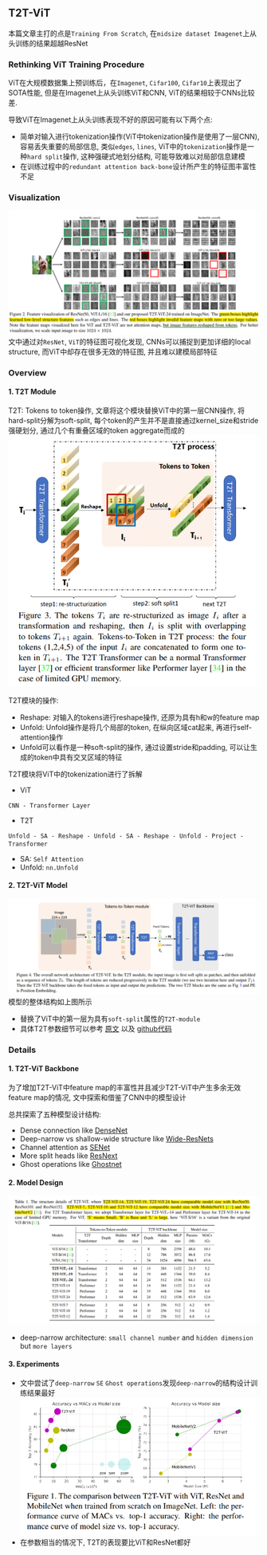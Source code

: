 ## T2T-ViT
本篇文章主打的点是`Training From Scratch`, 在`midsize dataset Imagenet`上从头训练的结果超越ResNet

### Rethinking ViT Training Procedure
ViT在大规模数据集上预训练后，在`Imagenet`, `Cifar100`, `Cifar10`上表现出了SOTA性能, 但是在Imagenet上从头训练ViT和CNN, ViT的结果相较于CNNs比较差.

导致ViT在Imagenet上从头训练表现不好的原因可能有以下两个点:
* 简单对输入进行tokenization操作(ViT中tokenization操作是使用了一层CNN), 容易丢失重要的局部信息, 类似`edges`, `lines`, ViT中的`tokenization`操作是一种`hard split`操作, 这种强硬式地划分结构, 可能导致难以对局部信息建模
* 在训练过程中的`redundant attention back-bone`设计所产生的特征图丰富性不足

### Visualization
![](../../figs/vision-transformer/T2T-ViT/T2T-ViT-Visualization.png)
文中通过对`ResNet`, `ViT`的特征图可视化发现, CNNs可以捕捉到更加详细的local structure, 而ViT中却存在很多无效的特征图, 并且难以建模局部特征

### Overview
#### 1. T2T Module
T2T: Tokens to token操作, 文章将这个模块替换ViT中的第一层CNN操作, 将hard-split分解为soft-split, 每个token的产生并不是直接通过kernel_size和stride强硬划分, 通过几个有重叠区域的token aggregate而成的
![](../../figs/vision-transformer/T2T-ViT/T2T-Module.png)

T2T模块的操作:
* Reshape: 对输入的tokens进行reshape操作, 还原为具有h和w的feature map
* Unfold: Unfold操作是将几个局部的token, 在纵向区域cat起来, 再进行self-attention操作
* Unfold可以看作是一种soft-split的操作, 通过设置stride和padding, 可以让生成的token中具有交叉区域的特征

T2T模块将ViT中的tokenization进行了拆解
* ViT
```
CNN - Transformer Layer
```
* T2T
```
Unfold - SA - Reshape - Unfold - SA - Reshape - Unfold - Project - Transformer 
```
- SA: `Self Attention`
- Unfold: `nn.Unfold`

#### 2. T2T-ViT Model
![](../../figs/vision-transformer/T2T-ViT/T2T-ViT-Model.png)
模型的整体结构如上图所示
- 替换了ViT中的第一层为具有`soft-split`属性的`T2T-module`
- 具体T2T参数细节可以参考 [原文](https://arxiv.org/abs/2101.11986) 以及 [github代码](https://github.com/yitu-opensource/T2T-ViT)

### Details
#### 1. T2T-ViT Backbone
为了增加T2T-ViT中feature map的丰富性并且减少T2T-ViT中产生多余无效feature map的情况, 文中探索和借鉴了CNN中的模型设计

总共探索了五种模型设计结构:
- Dense connection like [DenseNet](https://arxiv.org/abs/1608.06993)
- Deep-narrow vs shallow-wide structure like [Wide-ResNets](https://arxiv.org/abs/1605.07146)
- Channel attention as [SENet](https://arxiv.org/abs/1709.01507)
- More split heads like [ResNext](https://arxiv.org/abs/1611.05431)
- Ghost operations like [Ghostnet](https://arxiv.org/abs/1911.11907)

#### 2. Model Design
![](../../figs/vision-transformer/T2T-ViT/model-design-table-list.png)
- deep-narrow architecture: `small channel number` and `hidden dimension` but `more layers`

#### 3. Experiments
- 文中尝试了`deep-narrow` `SE` `Ghost operations`发现`deep-narrow`的结构设计训练结果最好
![](../../figs/vision-transformer/T2T-ViT/T2T-Experiments-1.png)
- 在参数相当的情况下, T2T的表现要比ViT和ResNet都好

